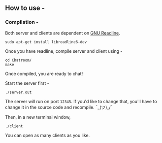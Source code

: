 ## How to use -

### Compilation -

Both server and clients are dependent on [GNU Readline](https://tiswww.case.edu/php/chet/readline/rltop.html).

```
sudo apt-get install libreadline6-dev
```
Once you have readline, compile server and client using -
```
cd Chatroom/
make
```

Once compiled, you are ready to chat!

Start the server first -

```
./server.out
```
The server will run on port ```12345```. If you'd like to change that, you'll have to change it in the source code and recompile. ¯\_(ツ)_/¯


Then, in a new terminal window,

```
./client
```

You can open as many clients as you like.
